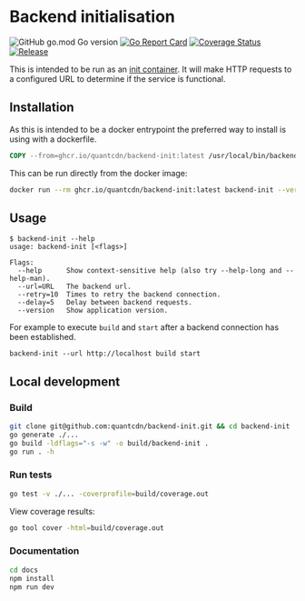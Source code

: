 # Backend initialisation

![GitHub go.mod Go version](https://img.shields.io/github/go-mod/go-version/quantcdn/backend-init)
[![Go Report Card](https://goreportcard.com/badge/github.com/quantcdn/backend-init)](https://goreportcard.com/report/github.com/quantcdn/backend-init)
[![Coverage Status](https://coveralls.io/repos/github/quantcdn/backend-init/badge.svg?branch=main)](https://coveralls.io/github/quantcdn/backend-init?branch=main)
[![Release](https://img.shields.io/github/v/release/quantcdn/backend-init)](https://github.com/quantcdn/backend-init/releases/latest)

This is intended to be run as an [init container](https://kubernetes.io/docs/concepts/workloads/pods/init-containers/). It will make HTTP requests to a configured URL to determine if the service is functional.

## Installation

As this is intended to be a docker entrypoint the preferred way to install is using with a dockerfile.

```Dockerfile
COPY --from=ghcr.io/quantcdn/backend-init:latest /usr/local/bin/backend-init /usr/local/bin/backend-init
```

This can be run directly from the docker image:

```sh
docker run --rm ghcr.io/quantcdn/backend-init:latest backend-init --version
```

## Usage

```
$ backend-init --help                                                                                                                             
usage: backend-init [<flags>]

Flags:
  --help      Show context-sensitive help (also try --help-long and --help-man).
  --url=URL   The backend url.
  --retry=10  Times to retry the backend connection.
  --delay=5   Delay between backend requests.
  --version   Show application version.
```

For example to execute `build` and `start` after a backend connection has been established.

```
backend-init --url http://localhost build start
```

## Local development

### Build
```sh
git clone git@github.com:quantcdn/backend-init.git && cd backend-init
go generate ./...
go build -ldflags="-s -w" -o build/backend-init .
go run . -h
```

### Run tests
```sh
go test -v ./... -coverprofile=build/coverage.out
```

View coverage results:
```sh
go tool cover -html=build/coverage.out
```

### Documentation
```sh
cd docs
npm install
npm run dev
```
